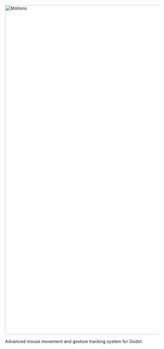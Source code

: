 <img width="1920" height="1080" alt="Motions" src="https://github.com/user-attachments/assets/b199bad0-89f4-4d7c-b57f-c91cbfd11541" />



Advanced mouse movement and gesture tracking system for Godot.
